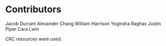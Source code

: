 Contributors
============

Jacob Durrant
Alexander Chang
William Harrison
Yogindra Raghav
Justin Piper 
Cara Lwin

CRC resources were used.